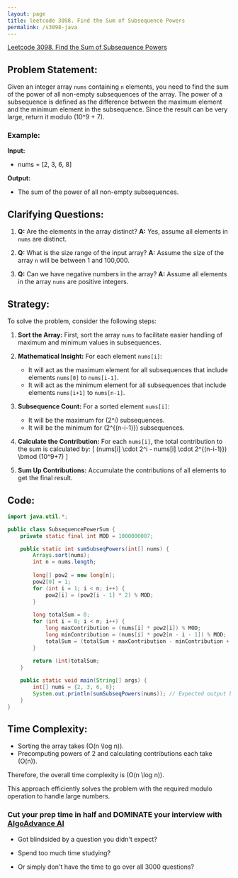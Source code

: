 ```yaml
---
layout: page
title: leetcode 3098. Find the Sum of Subsequence Powers
permalink: /s3098-java
---
```

[Leetcode 3098. Find the Sum of Subsequence Powers](https://algoadvance.github.io/algoadvance/l3098)
## Problem Statement:

Given an integer array `nums` containing `n` elements, you need to find the sum of the power of all non-empty subsequences of the array. The power of a subsequence is defined as the difference between the maximum element and the minimum element in the subsequence. Since the result can be very large, return it modulo \(10^9 + 7\).

### Example:

**Input:**
- nums = [2, 3, 6, 8]

**Output:**
- The sum of the power of all non-empty subsequences.

## Clarifying Questions:

1. **Q:** Are the elements in the array distinct?
   **A:** Yes, assume all elements in `nums` are distinct.

2. **Q:** What is the size range of the input array?
   **A:** Assume the size of the array `n` will be between 1 and 100,000.

3. **Q:** Can we have negative numbers in the array?
   **A:** Assume all elements in the array `nums` are positive integers.

## Strategy:

To solve the problem, consider the following steps:

1. **Sort the Array:** First, sort the array `nums` to facilitate easier handling of maximum and minimum values in subsequences.
2. **Mathematical Insight:** For each element `nums[i]`:
   - It will act as the maximum element for all subsequences that include elements `nums[0]` to `nums[i-1]`.
   - It will act as the minimum element for all subsequences that include elements `nums[i+1]` to `nums[n-1]`.
3. **Subsequence Count:** For a sorted element `nums[i]`:
   - It will be the maximum for \(2^i\) subsequences.
   - It will be the minimum for \(2^{(n-i-1)}\) subsequences.
4. **Calculate the Contribution:** For each `nums[i]`, the total contribution to the sum is calculated by:
   \[
   (nums[i] \cdot 2^i - nums[i] \cdot 2^{(n-i-1)}) \bmod (10^9+7)
   \]

5. **Sum Up Contributions:** Accumulate the contributions of all elements to get the final result.

## Code:
```java
import java.util.*;

public class SubsequencePowerSum {
    private static final int MOD = 1000000007;

    public static int sumSubseqPowers(int[] nums) {
        Arrays.sort(nums);
        int n = nums.length;
        
        long[] pow2 = new long[n];
        pow2[0] = 1;
        for (int i = 1; i < n; i++) {
            pow2[i] = (pow2[i - 1] * 2) % MOD;
        }
        
        long totalSum = 0;
        for (int i = 0; i < n; i++) {
            long maxContribution = (nums[i] * pow2[i]) % MOD;
            long minContribution = (nums[i] * pow2[n - i - 1]) % MOD;
            totalSum = (totalSum + maxContribution - minContribution + MOD) % MOD;
        }
        
        return (int)totalSum;
    }

    public static void main(String[] args) {
        int[] nums = {2, 3, 6, 8};
        System.out.println(sumSubseqPowers(nums)); // Expected output based on problem description.
    }
}
```

## Time Complexity:

- Sorting the array takes \(O(n \log n)\).
- Precomputing powers of 2 and calculating contributions each take \(O(n)\).

Therefore, the overall time complexity is \(O(n \log n)\).

This approach efficiently solves the problem with the required modulo operation to handle large numbers.


### Cut your prep time in half and DOMINATE your interview with [AlgoAdvance AI](https://algoAdvance.com)

- Got blindsided by a question you didn't expect?

- Spend too much time studying?

- Or simply don't have the time to go over all 3000 questions?

